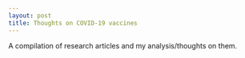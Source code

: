 ```yaml
---
layout: post
title: Thoughts on COVID-19 vaccines
---
```


A compilation of research articles and my analysis/thoughts on them.
